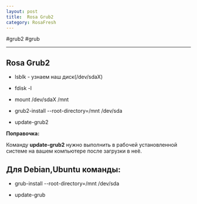 ```yaml
---
layout: post
title:  Rosa Grub2
category: RosaFresh
---
```


#grub2 #grub

---

 ## Rosa Grub2

- lsblk - узнаем наш диск(/dev/sdaX)

- fdisk -l

- mount /dev/sdaX /mnt

- grub2-install --root-directory=/mnt /dev/sda

- update-grub2

**Поправочка:**

Команду **update-grub2** нужно выполнить в рабочей установленной системе на вашем компьютере после загрузки в неё.

## Для Debian,Ubuntu команды:

- grub-install --root-directory=/mnt /dev/sda

- update-grub